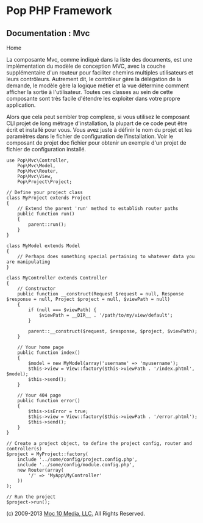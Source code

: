Pop PHP Framework
=================

Documentation : Mvc
-------------------

Home

La composante Mvc, comme indiqué dans la liste des documents, est une
implémentation du modèle de conception MVC, avec la couche
supplémentaire d'un routeur pour faciliter chemins multiples
utilisateurs et leurs contrôleurs. Autrement dit, le contrôleur gère la
délégation de la demande, le modèle gère la logique métier et la vue
détermine comment afficher la sortie à l'utilisateur. Toutes ces classes
au sein de cette composante sont très facile d'étendre les exploiter
dans votre propre application.

Alors que cela peut sembler trop complexe, si vous utilisez le composant
CLI projet de long métrage d'installation, la plupart de ce code peut
être écrit et installé pour vous. Vous avez juste à définir le nom du
projet et les paramètres dans le fichier de configuration de
l'installation. Voir le composant de projet doc fichier pour obtenir un
exemple d'un projet de fichier de configuration installé.

    use Pop\Mvc\Controller,
        Pop\Mvc\Model,
        Pop\Mvc\Router,
        Pop\Mvc\View,
        Pop\Project\Project;

    // Define your project class
    class MyProject extends Project
    {
        // Extend the parent 'run' method to establish router paths
        public function run()
        {
            parent::run();
        }
    }

    class MyModel extends Model
    {
        // Perhaps does something special pertaining to whatever data you are manipulating
    }

    class MyController extends Controller
    {
        // Constructor
        public function __construct(Request $request = null, Response $response = null, Project $project = null, $viewPath = null)
        {
            if (null === $viewPath) {
                $viewPath = __DIR__ . '/path/to/my/view/default';
            }

            parent::__construct($request, $response, $project, $viewPath);
        }

        // Your home page
        public function index()
        {
            $model = new MyModel(array('username' => 'myusername');
            $this->view = View::factory($this->viewPath . '/index.phtml', $model);
            $this->send();
        }

        // Your 404 page
        public function error()
        {
            $this->isError = true;
            $this->view = View::factory($this->viewPath . '/error.phtml');
            $this->send();
        }
    }

    // Create a project object, to define the project config, router and controller(s)
    $project = MyProject::factory(
        include '../some/config/project.config.php',
        include '../some/config/module.config.php',
        new Router(array(
            '/' => 'MyApp\MyController'
        ))
    );

    // Run the project
    $project->run();

\(c) 2009-2013 [Moc 10 Media, LLC.](http://www.moc10media.com) All
Rights Reserved.
